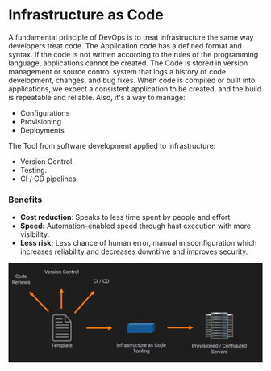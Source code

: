 # Infrastructure as Code

A fundamental principle of DevOps is to treat infrastructure the same way developers treat code. The Application code has a defined format and syntax. If the code is not written according to the rules of the programming language, applications cannot be created. The Code is stored in version management or source control system that logs a history of code development, changes, and bug fixes. When code is compiled or built into applications, we expect a consistent application to be created, and the build is repeatable and reliable. Also, it's a way to manage:

* Configurations
* Provisioning
* Deployments

The Tool from software development applied to infrastructure:

* Version Control.
* Testing.
* CI / CD pipelines.

### Benefits

* **Cost reduction**: Speaks to less time spent by people and effort
* **Speed:** Automation-enabled speed through hast execution with more visibility.
* **Less risk:**  Less chance of human error, manual misconfiguration which increases reliability and decreases downtime and improves security.

![](../.gitbook/assets/image%20%281%29.png)

